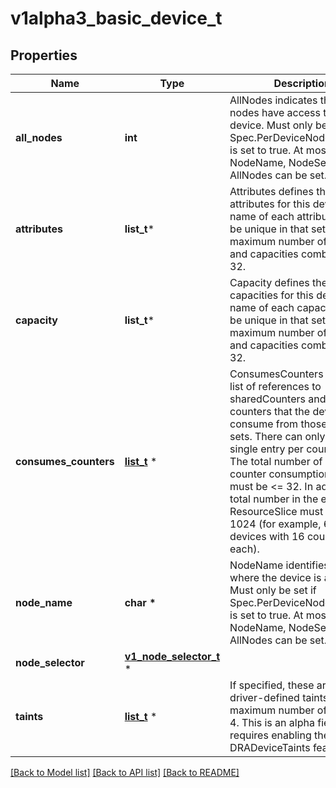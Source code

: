 # v1alpha3_basic_device_t

## Properties
Name | Type | Description | Notes
------------ | ------------- | ------------- | -------------
**all_nodes** | **int** | AllNodes indicates that all nodes have access to the device.  Must only be set if Spec.PerDeviceNodeSelection is set to true. At most one of NodeName, NodeSelector and AllNodes can be set. | [optional] 
**attributes** | **list_t*** | Attributes defines the set of attributes for this device. The name of each attribute must be unique in that set.  The maximum number of attributes and capacities combined is 32. | [optional] 
**capacity** | **list_t*** | Capacity defines the set of capacities for this device. The name of each capacity must be unique in that set.  The maximum number of attributes and capacities combined is 32. | [optional] 
**consumes_counters** | [**list_t**](v1alpha3_device_counter_consumption.md) \* | ConsumesCounters defines a list of references to sharedCounters and the set of counters that the device will consume from those counter sets.  There can only be a single entry per counterSet.  The total number of device counter consumption entries must be &lt;&#x3D; 32. In addition, the total number in the entire ResourceSlice must be &lt;&#x3D; 1024 (for example, 64 devices with 16 counters each). | [optional] 
**node_name** | **char \*** | NodeName identifies the node where the device is available.  Must only be set if Spec.PerDeviceNodeSelection is set to true. At most one of NodeName, NodeSelector and AllNodes can be set. | [optional] 
**node_selector** | [**v1_node_selector_t**](v1_node_selector.md) \* |  | [optional] 
**taints** | [**list_t**](v1alpha3_device_taint.md) \* | If specified, these are the driver-defined taints.  The maximum number of taints is 4.  This is an alpha field and requires enabling the DRADeviceTaints feature gate. | [optional] 

[[Back to Model list]](../README.md#documentation-for-models) [[Back to API list]](../README.md#documentation-for-api-endpoints) [[Back to README]](../README.md)


